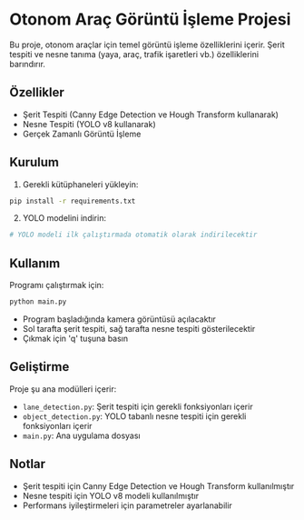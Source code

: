 # Otonom Araç Görüntü İşleme Projesi

Bu proje, otonom araçlar için temel görüntü işleme özelliklerini içerir. Şerit tespiti ve nesne tanıma (yaya, araç, trafik işaretleri vb.) özelliklerini barındırır.

## Özellikler

- Şerit Tespiti (Canny Edge Detection ve Hough Transform kullanarak)
- Nesne Tespiti (YOLO v8 kullanarak)
- Gerçek Zamanlı Görüntü İşleme

## Kurulum

1. Gerekli kütüphaneleri yükleyin:
```bash
pip install -r requirements.txt
```

2. YOLO modelini indirin:
```bash
# YOLO modeli ilk çalıştırmada otomatik olarak indirilecektir
```

## Kullanım

Programı çalıştırmak için:
```bash
python main.py
```

- Program başladığında kamera görüntüsü açılacaktır
- Sol tarafta şerit tespiti, sağ tarafta nesne tespiti gösterilecektir
- Çıkmak için 'q' tuşuna basın

## Geliştirme

Proje şu ana modülleri içerir:

- `lane_detection.py`: Şerit tespiti için gerekli fonksiyonları içerir
- `object_detection.py`: YOLO tabanlı nesne tespiti için gerekli fonksiyonları içerir
- `main.py`: Ana uygulama dosyası

## Notlar

- Şerit tespiti için Canny Edge Detection ve Hough Transform kullanılmıştır
- Nesne tespiti için YOLO v8 modeli kullanılmıştır
- Performans iyileştirmeleri için parametreler ayarlanabilir 